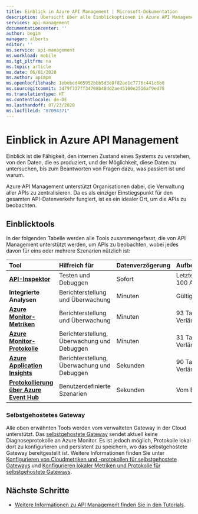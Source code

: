 ```yaml
---
title: Einblick in Azure API Management | Microsoft-Dokumentation
description: Übersicht über alle Einblickoptionen in Azure API Management.
services: api-management
documentationcenter: ''
author: begim
manager: alberts
editor: ''
ms.service: api-management
ms.workload: mobile
ms.tgt_pltfrm: na
ms.topic: article
ms.date: 06/01/2020
ms.author: apimpm
ms.openlocfilehash: 1ebebed465952bbb5d3e8f82ae1c7776c441c6b0
ms.sourcegitcommit: 3d79f737ff34708b48dd2ae45100e2516af9ed78
ms.translationtype: HT
ms.contentlocale: de-DE
ms.lasthandoff: 07/23/2020
ms.locfileid: "87094371"
---
```

# <a name="observability-in-azure-api-management"></a>Einblick in Azure API Management

Einblick ist die Fähigkeit, den internen Zustand eines Systems zu verstehen, von den Daten, die es produziert, und der Möglichkeit, diese Daten zu untersuchen, bis zum Beantworten von Fragen dazu, was passiert ist und warum. 

Azure API Management unterstützt Organisationen dabei, die Verwaltung aller APIs zu zentralisieren. Da es als einziger Einstiegspunkt für den gesamten API-Datenverkehr fungiert, ist es ein idealer Ort, um die APIs zu beobachten. 

## <a name="observability-tools"></a>Einblicktools

In der folgenden Tabelle werden alle Tools zusammengefasst, die von API Management unterstützt werden, um APIs zu beobachten, wobei jedes davon für eins oder mehrere Szenarien nützlich ist:

| Tool        | Hilfreich für    | Datenverzögerung | Aufbewahrung | Stichproben | Datenart | Aktiviert|
|:------------- |:-------------|:---- |:----|:---- |:--- |:---- 
| **[API-Inspektor](api-management-howto-api-inspector.md)** | Testen und Debuggen | Sofort | Letzte 100 Ablaufverfolgungen | Aktivierung auf Anforderung | Ablaufverfolgungen von Anforderungen | Always
| **Integrierte Analysen** | Berichterstellung und Überwachung | Minuten | Gültigkeitsdauer | 100 % | Berichte und Protokolle | Always |
| **[Azure Monitor-Metriken](api-management-howto-use-azure-monitor.md)** | Berichterstellung und Überwachung | Minuten | 93 Tage (zum Verlängern upgraden) | 100 % | Metriken | Always |
| **[Azure Monitor-Protokolle](api-management-howto-use-azure-monitor.md)** | Berichterstellung, Überwachung und Debuggen | Minuten | 31 Tage/5 GB (zum Verlängern upgraden) | 100 % (anpassbar) | Protokolle | Optional |
| **[Azure Application Insights](api-management-howto-app-insights.md)** | Berichterstellung, Überwachung und Debuggen | Sekunden | 90 Tage/5 GB (zum Verlängern upgraden) | Benutzerdefiniert | Protokolle, Metriken | Optional |
| **[Protokollierung über Azure Event Hub](api-management-howto-log-event-hubs.md)** | Benutzerdefinierte Szenarien | Sekunden | Vom Benutzer verwaltet | Benutzerdefiniert | Benutzerdefiniert | Optional |

### <a name="self-hosted-gateway"></a>Selbstgehostetes Gateway

Alle oben erwähnten Tools werden vom verwalteten Gateway in der Cloud unterstützt. Das [selbstgehostete Gateway](self-hosted-gateway-overview.md) sendet aktuell keine Diagnoseprotokolle an Azure Monitor. Es ist jedoch möglich, Protokolle lokal dort zu konfigurieren und persistent zu speichern, wo das selbstgehostete Gateway bereitgestellt ist. Weitere Informationen finden Sie unter [Konfigurieren von Cloudmetriken und -protokollen für selbstgehostete Gateways](how-to-configure-cloud-metrics-logs.md) und [Konfigurieren lokaler Metriken und Protokolle für selbstgehostete Gateways](how-to-configure-local-metrics-logs.md).

## <a name="next-steps"></a>Nächste Schritte

* [Weitere Informationen zu API Management finden Sie in den Tutorials](import-and-publish.md).
